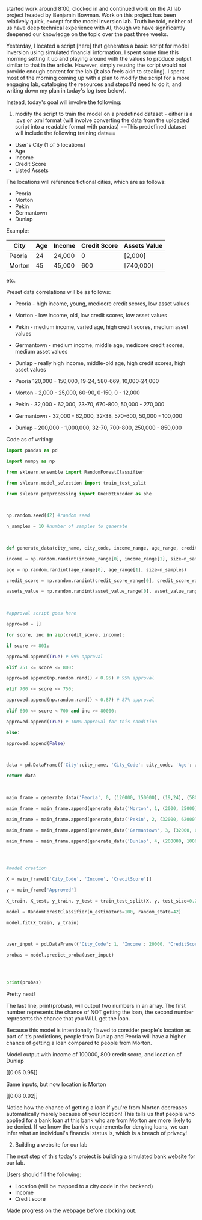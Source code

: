 
started work around 8:00, clocked in and continued work on the AI lab project headed by Benjamin Bowman. Work on this project has been relatively quick, except for the model inversion lab. Truth be told, neither of us have deep technical experience with AI, though we have significantly deepened our knowledge on the topic over the past three weeks. 

Yesterday, I located a script [here] that generates a basic script for model inversion using simulated financial information. I spent some time this morning setting it up and playing around with the values to produce output similar to that in the article. However, simply reusing the script would not provide enough content for the lab (it also feels akin to stealing). I spent most of the morning coming up with a plan to modify the script for a more engaging lab, cataloging the resources and steps I'd need to do it, and writing down my plan in today's log (see below).

Instead, today's goal will involve the following: 
1. modify the script to train the model on a predefined dataset - either is a .cvs or .xml format (will involve converting the data from the uploaded script into a readable format with pandas)
==This predefined dataset will include the following training data==
- User's City (1 of 5 locations)
- Age
- Income
- Credit Score
- Listed Assets

The locations will reference fictional cities, which are as follows:
- Peoria
- Morton
- Pekin
- Germantown
- Dunlap

Example:

| City   | Age | Income | Credit Score | Assets Value |
| ------ | --- | ------ | ------------ | ------------ |
| Peoria | 24  | 24,000 | 0            | \[2,000]     |
| Morton | 45  | 45,000 | 600          | \[740,000]   |
etc. 

Preset data correlations will be as follows:
- Peoria - high income, young, mediocre credit scores, low asset values
- Morton - low income, old, low credit scores, low asset values
- Pekin - medium income, varied age, high credit scores, medium asset values
- Germantown - medium income, middle age, medicore credit scores, medium asset values
- Dunlap - really high income, middle-old age, high credit scores, high asset values

- Peoria 120,000 - 150,000, 19-24, 580-669, 10,000-24,000
- Morton - 2,000 - 25,000, 60-90, 0-150, 0 - 12,000
- Pekin - 32,000 - 62,000, 23-70, 670-800, 50,000 - 270,000
- Germantown - 32,000 - 62,000, 32-38, 570-600, 50,000 - 100,000
- Dunlap - 200,000 - 1,000,000, 32-70, 700-800, 250,000 - 850,000

Code as of writing: 

```python
import pandas as pd

import numpy as np

from sklearn.ensemble import RandomForestClassifier

from sklearn.model_selection import train_test_split

from sklearn.preprocessing import OneHotEncoder as ohe

  

np.random.seed(42) #random seed

n_samples = 10 #number of samples to generate

  

def generate_data(city_name, city_code, income_range, age_range, credit_score_range, asset_value_range):

income = np.random.randint(income_range[0], income_range[1], size=n_samples)

age = np.random.randint(age_range[0], age_range[1], size=n_samples)

credit_score = np.random.randint(credit_score_range[0], credit_score_range[1], size=n_samples)

assets_value = np.random.randint(asset_value_range[0], asset_value_range[1], size=n_samples)

  

#approval script goes here

approved = []

for score, inc in zip(credit_score, income):

if score >= 801:

approved.append(True) # 99% approval

elif 751 <= score <= 800:

approved.append(np.random.rand() < 0.95) # 95% approval

elif 700 <= score <= 750:

approved.append(np.random.rand() < 0.87) # 87% approval

elif 600 <= score < 700 and inc >= 80000:

approved.append(True) # 100% approval for this condition

else:

approved.append(False)

  

data = pd.DataFrame({'City':city_name, 'City_Code': city_code, 'Age': age, 'Income': income, 'CreditScore': credit_score, 'Approved': approved})

return data

  

main_frame = generate_data('Peoria', 0, (120000, 150000), (19,24), (580, 669),(10000,24000))

main_frame = main_frame.append(generate_data('Morton', 1, (2000, 25000), (60,90), (0, 150), (0, 12000)), ignore_index=True)

main_frame = main_frame.append(generate_data('Pekin', 2, (32000, 62000), (23, 70), (670, 800), (50000, 270000)), ignore_index=True)

main_frame = main_frame.append(generate_data('Germantown', 3, (32000, 62000), (32, 38), (570, 600), (50000, 100000)), ignore_index=True)

main_frame = main_frame.append(generate_data('Dunlap', 4, (200000, 1000000), (32, 70), (700, 800), (250000, 850000)), ignore_index=True)

  
  

#model creation

X = main_frame[['City_Code', 'Income', 'CreditScore']]

y = main_frame['Approved']

X_train, X_test, y_train, y_test = train_test_split(X, y, test_size=0.2, random_state=42)

model = RandomForestClassifier(n_estimators=100, random_state=42)

model.fit(X_train, y_train)

  

user_input = pd.DataFrame({'City_Code': 1, 'Income': 20000, 'CreditScore': 0}, index=[0])

probas = model.predict_proba(user_input)

  
  

print(probas)
```

Pretty neat!

The last line, print(probas), will output two numbers in an array. The first number represents the chance of NOT getting the loan, the second number represents the chance that you WILL get the loan. 

Because this model is intentionally flawed to consider people's location as part of it's predictions, people from Dunlap and Peoria will have a higher chance of getting a loan compared to people from Morton.

Model output with income of 100000, 800 credit score, and location of Dunlap

\[\[0.05 0.95]]

Same inputs, but now location is Morton

\[\[0.08 0.92]]

Notice how the chance of getting a loan if you're from Morton decreases automatically merely because of your location! This tells us that people who applied for a bank loan at this bank who are from Morton are more likely to be denied. If we know the bank's requirements for denying loans, we can infer what an individual's financial status is, which is a breach of privacy!


2. Building a website for our lab

The next step of this today's project is building a simulated bank website for our lab. 

Users should fill the following: 
- Location (will be mapped to a city code in the backend)
- Income
- Credit score 

Made progress on the webpage before clocking out.